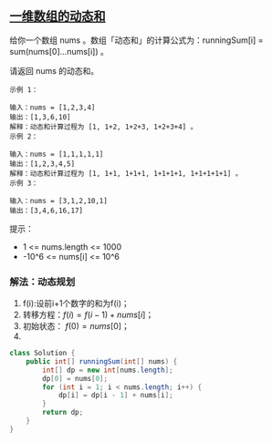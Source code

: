 ## [一维数组的动态和](https://leetcode.cn/problems/running-sum-of-1d-array/description/)

给你一个数组 nums 。数组「动态和」的计算公式为：runningSum[i] = sum(nums[0]…nums[i]) 。

请返回 nums 的动态和。


````
示例 1：

输入：nums = [1,2,3,4]
输出：[1,3,6,10]
解释：动态和计算过程为 [1, 1+2, 1+2+3, 1+2+3+4] 。
示例 2：

输入：nums = [1,1,1,1,1]
输出：[1,2,3,4,5]
解释：动态和计算过程为 [1, 1+1, 1+1+1, 1+1+1+1, 1+1+1+1+1] 。
示例 3：

输入：nums = [3,1,2,10,1]
输出：[3,4,6,16,17]
````

提示：

- 1 <= nums.length <= 1000
- -10^6 <= nums[i] <= 10^6

### 解法：动态规划
1. f(i):设前i+1个数字的和为f(i)；
2. 转移方程：$f(i)=f(i−1)+nums[i]；$
3. 初始状态： $f(0)=nums[0]；$
4. 
````java
class Solution {
    public int[] runningSum(int[] nums) {
        int[] dp = new int[nums.length];
        dp[0] = nums[0];
        for (int i = 1; i < nums.length; i++) {
            dp[i] = dp[i - 1] + nums[i];
        }
        return dp;
    }
}
````